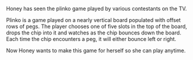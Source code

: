 
Honey has seen the plinko game played by various contestants on the TV.

Plinko is a game played on a nearly vertical board populated with offset rows of pegs. The player chooses one of five slots in the top of the board, drops the chip into it and watches as the chip bounces down the board. Each time the chip encounters a peg, it will either bounce left or right.

Now Honey wants to make this game for herself so she can play anytime.
